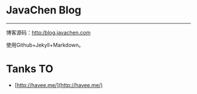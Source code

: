 JavaChen Blog
======

*********

博客源码：[http:/blog.javachen.com](http://blog.javachen.com)

使用Github+Jekyll+Markdown。

# Tanks TO

- [http://havee.me/](http://havee.me/)


